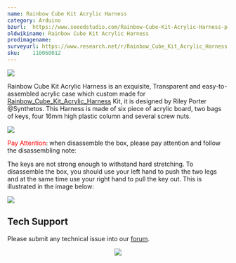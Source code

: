 ```yaml
---
name: Rainbow Cube Kit Acrylic Harness
category: Arduino
bzurl:  https://www.seeedstudio.com/Rainbow-Cube-Kit-Acrylic-Harness-p-1021.html
oldwikiname: Rainbow Cube Kit Acrylic Harness
prodimagename:
surveyurl: https://www.research.net/r/Rainbow_Cube_Kit_Acrylic_Harness
sku:    110060012
---
```

![](https://files.seeedstudio.com/wiki/Rainbow_Cube_Kit_Acrylic_Harness/img/Rainbow_Cube_Assembled.jpg)

Rainbow Cube Kit Acrylic Harness is an exquisite, Transparent and easy-to-assembled acrylic case which custom made for [Rainbow_Cube_Kit_Acrylic_Harness](/Rainbow_Cube_Kit_Acrylic_Harness "Rainbow_Cube_Kit_Acrylic_Harness") Kit, it is designed by Riley Porter @Synthetos. This Harness is made of six piece of acrylic board, two bags of keys, four 16mm high plastic column and several screw nuts.

[![](https://files.seeedstudio.com/wiki/Seeed-WiKi/docs/images/300px-Get_One_Now_Banner-ragular.png)](https://www.seeedstudio.com/Rainbow-Cube-Kit-Acrylic-Harness-p-1021.html)

<font color="red">Pay Attention</font>: when disassemble the box, please pay attention and follow the disassembling note:

The keys are not strong enough to withstand hard stretching. To disassemble the box, you should use your left hand to push the two legs and at the same time use your right hand to pull
the key out. This is illustrated in the image below:

![](https://files.seeedstudio.com/wiki/Rainbow_Cube_Kit_Acrylic_Harness/img/Rainbow_Cube_key.jpg)

## Tech Support
Please submit any technical issue into our [forum](http://forum.seeedstudio.com/). <br /><p style="text-align:center"><a href="https://www.seeedstudio.com/act-4.html?utm_source=wiki&utm_medium=wikibanner&utm_campaign=newproducts" target="_blank"><img src="https://files.seeedstudio.com/wiki/Wiki_Banner/new_product.jpg" /></a></p>